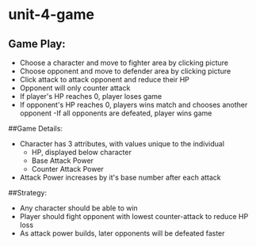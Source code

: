 # unit-4-game

## Game Play:
- Choose a character and move to fighter area by clicking picture
- Choose opponent and move to defender area by clicking picture
- Click attack to attack opponent and reduce their HP
- Opponent will only counter attack
- If player's HP reaches 0, player loses game
- If opponent's HP reaches 0, players wins match and chooses another opponent
-If all opponents are defeated, player wins game

##Game Details:
- Character has 3 attributes, with values unique to the individual
  - HP, displayed below character
  - Base Attack Power
  - Counter Attack Power
- Attack Power increases by it's base number after each attack

##Strategy:
- Any character should be able to win
- Player should fight opponent with lowest counter-attack to reduce HP loss
- As attack power builds, later opponents will be defeated faster